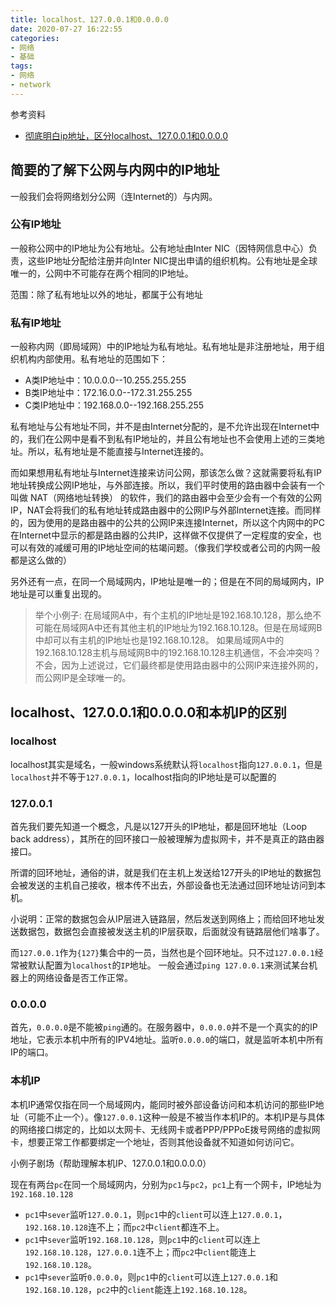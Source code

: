```yaml
---
title: localhost、127.0.0.1和0.0.0.0
date: 2020-07-27 16:22:55
categories:
- 网络
- 基础
tags:
- 网络
- network
---
```

参考资料

- [彻底明白ip地址，区分localhost、127.0.0.1和0.0.0.0](https://www.jianshu.com/p/ad7cd1d5be45)

<!-- more -->

## 简要的了解下公网与内网中的IP地址

一般我们会将网络划分公网（连Internet的）与内网。

### 公有IP地址

一般称公网中的IP地址为公有地址。公有地址由Inter NIC（因特网信息中心）负责，这些IP地址分配给注册并向Inter NIC提出申请的组织机构。公有地址是全球唯一的，公网中不可能存在两个相同的IP地址。

范围：除了私有地址以外的地址，都属于公有地址

### 私有IP地址

一般称内网（即局域网）中的IP地址为私有地址。私有地址是非注册地址，用于组织机构内部使用。私有地址的范围如下：

- A类IP地址中：10.0.0.0--10.255.255.255
- B类IP地址中：172.16.0.0--172.31.255.255
- C类IP地址中：192.168.0.0--192.168.255.255

私有地址与公有地址不同，并不是由Internet分配的，是不允许出现在Internet中的，我们在公网中是看不到私有IP地址的，并且公有地址也不会使用上述的三类地址。所以，私有地址是不能直接与Internet连接的。

而如果想用私有地址与Internet连接来访问公网，那该怎么做？这就需要将私有IP地址转换成公网IP地址，与外部连接。所以，我们平时使用的路由器中会装有一个叫做 NAT（网络地址转换） 的软件，我们的路由器中会至少会有一个有效的公网IP，NAT会将我们的私有地址转成路由器中的公网IP与外部Internet连接。而同样的，因为使用的是路由器中的公共的公网IP来连接Internet，所以这个内网中的PC在Internet中显示的都是路由器的公共IP，这样做不仅提供了一定程度的安全，也可以有效的减缓可用的IP地址空间的枯竭问题。（像我们学校或者公司的内网一般都是这么做的）

另外还有一点，在同一个局域网内，IP地址是唯一的；但是在不同的局域网内，IP地址是可以重复出现的。

>举个小例子: 在局域网A中，有个主机的IP地址是192.168.10.128，那么绝不可能在局域网A中还有其他主机的IP地址为192.168.10.128。但是在局域网B中却可以有主机的IP地址也是192.168.10.128。
如果局域网A中的192.168.10.128主机与局域网B中的192.168.10.128主机通信，不会冲突吗？不会，因为上述说过，它们最终都是使用路由器中的公网IP来连接外网的，而公网IP是全球唯一的。

## localhost、127.0.0.1和0.0.0.0和本机IP的区别

### localhost

localhost其实是域名，一般windows系统默认将`localhost`指向`127.0.0.1`，但是`localhost`并不等于`127.0.0.1`，localhost指向的IP地址是可以配置的

### 127.0.0.1

首先我们要先知道一个概念，凡是以127开头的IP地址，都是回环地址（Loop back address），其所在的回环接口一般被理解为虚拟网卡，并不是真正的路由器接口。

所谓的回环地址，通俗的讲，就是我们在主机上发送给127开头的IP地址的数据包会被发送的主机自己接收，根本传不出去，外部设备也无法通过回环地址访问到本机。

小说明：正常的数据包会从IP层进入链路层，然后发送到网络上；而给回环地址发送数据包，数据包会直接被发送主机的IP层获取，后面就没有链路层他们啥事了。

而`127.0.0.1`作为`{127}`集合中的一员，当然也是个回环地址。只不过`127.0.0.1`经常被默认配置为`localhost`的`IP`地址。
一般会通过`ping 127.0.0.1`来测试某台机器上的网络设备是否工作正常。

### 0.0.0.0

首先，`0.0.0.0`是不能被`ping`通的。在服务器中，`0.0.0.0`并不是一个真实的的IP地址，它表示本机中所有的IPV4地址。监听`0.0.0.0`的端口，就是监听本机中所有IP的端口。

### 本机IP

本机IP通常仅指在同一个局域网内，能同时被外部设备访问和本机访问的那些IP地址（可能不止一个）。像`127.0.0.1`这种一般是不被当作本机IP的。本机IP是与具体的网络接口绑定的，比如以太网卡、无线网卡或者PPP/PPPoE拨号网络的虚拟网卡，想要正常工作都要绑定一个地址，否则其他设备就不知道如何访问它。

小例子剧场（帮助理解本机IP、127.0.0.1和0.0.0.0）

现在有两台`pc`在同一个局域网内，分别为`pc1`与`pc2`，`pc1`上有一个网卡，IP地址为`192.168.10.128`

- `pc1`中`sever`监听`127.0.0.1`，则`pc1`中的`client`可以连上`127.0.0.1`，`192.168.10.128`连不上；而`pc2`中`client`都连不上。
- `pc1`中`sever`监听`192.168.10.128`，则`pc1`中的`client`可以连上`192.168.10.128`，`127.0.0.1`连不上；而`pc2`中`client`能连上`192.168.10.128`。
- `pc1`中`sever`监听`0.0.0.0`，则`pc1`中的`client`可以连上`127.0.0.1`和`192.168.10.128`，`pc2`中的`client`能连上`192.168.10.128`。